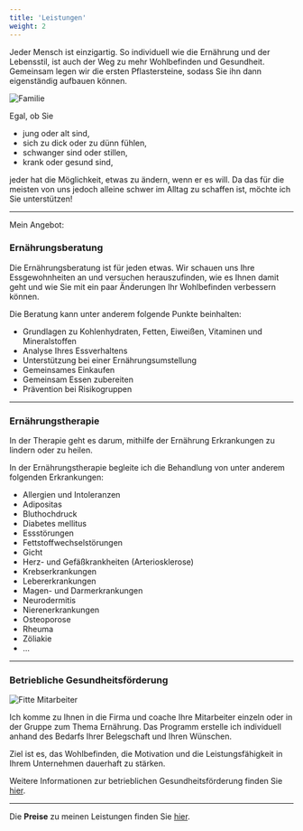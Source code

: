 ```yaml
---
title: 'Leistungen'
weight: 2
---
```

Jeder Mensch ist einzigartig. So individuell wie die Ernährung und der Lebensstil, ist auch der Weg zu mehr Wohlbefinden und Gesundheit. Gemeinsam legen wir die ersten Pflastersteine, sodass Sie ihn dann eigenständig aufbauen können.

![Familie](https://raw.githubusercontent.com/janraasch/ghost-on-heroku/files/2019/01/Family-1431965974558.jpg)

Egal, ob Sie

* jung oder alt sind,
* sich zu dick oder zu dünn fühlen,
* schwanger sind oder stillen,
* krank oder gesund sind, 

jeder hat die Möglichkeit, etwas zu ändern, wenn er es will. Da das für die meisten von uns jedoch alleine schwer im Alltag zu schaffen ist, möchte ich Sie unterstützen! 

---
Mein Angebot:

### Ernährungsberatung

Die Ernährungsberatung ist für jeden etwas. Wir schauen uns Ihre Essgewohnheiten an und versuchen herauszufinden, wie es Ihnen damit geht und wie Sie mit ein paar Änderungen Ihr Wohlbefinden verbessern können. 

Die Beratung kann unter anderem folgende Punkte beinhalten:

* Grundlagen zu Kohlenhydraten, Fetten, Eiweißen, Vitaminen und Mineralstoffen
* Analyse Ihres Essverhaltens
* Unterstützung bei einer Ernährungsumstellung 
* Gemeinsames Einkaufen 
* Gemeinsam Essen zubereiten
* Prävention bei Risikogruppen  

---
### Ernährungstherapie

In der Therapie geht es darum, mithilfe der Ernährung Erkrankungen zu lindern oder zu heilen.

In der Ernährungstherapie begleite ich die Behandlung von unter anderem folgenden Erkrankungen:

* Allergien und Intoleranzen
* Adipositas
* Bluthochdruck
* Diabetes mellitus
* Essstörungen
* Fettstoffwechselstörungen
* Gicht
* Herz- und Gefäßkrankheiten (Arteriosklerose)
* Krebserkrankungen
* Lebererkrankungen
* Magen- und Darmerkrankungen
* Neurodermitis
* Nierenerkrankungen
* Osteoporose
* Rheuma
* Zöliakie
* ...

---
### Betriebliche Gesundheitsförderung

![Fitte Mitarbeiter](https://raw.githubusercontent.com/janraasch/ghost-on-heroku/files/2019/01/Frau_Buero-1431966120240.jpg)

Ich komme zu Ihnen in die Firma und coache Ihre Mitarbeiter einzeln oder in der Gruppe zum Thema Ernährung. Das Programm erstelle ich individuell anhand des Bedarfs Ihrer Belegschaft und Ihren Wünschen.

Ziel ist es, das Wohlbefinden, die Motivation und die Leistungsfähigkeit in Ihrem Unternehmen dauerhaft zu stärken. 

Weitere Informationen zur betrieblichen Gesundheitsförderung finden Sie [hier](/betriebliche-gesundheitsfoerderung).

---

Die **Preise** zu meinen Leistungen finden Sie [hier](https://www.isabellmartins.de/preise/).
